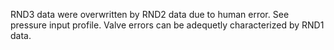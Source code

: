 RND3 data were overwritten by RND2 data due to human error. See pressure input profile. Valve errors can be adequetly characterized by RND1 data.